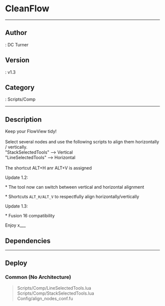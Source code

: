 # CleanFlow
___

## Author
 : DC Turner

## Version
 : v1.3

## Category
 : Scripts/Comp
___

## Description
Keep your FlowView tidy!<br>
<br>
Select several nodes and use the following scripts to align them horizontally / vertically.<br>
"StackSelectedTools" --> Vertical <br>
"LineSelectedTools" --> Horizontal <br>
<br>
The shortcut ALT+H anr ALT+V is assigned
<p>Update 1.2:</p>
<p>* The tool now can switch between vertical and horizontal alignment</p>
<p>* Shortcuts <code>ALT_H/ALT_V</code> to respectfully align horizontally/vertically</p>
<p>Update 1.3:</p>
<p>* Fusion 16 compatibility </p>
Enjoy x___

## Dependencies


___

## Deploy

### Common (No Architecture)

> Scripts/Comp/LineSelectedTools.lua  
> Scripts/Comp/StackSelectedTools.lua  
> Config/align_nodes_conf.fu  
